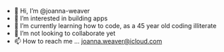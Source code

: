 - 👋 Hi, I’m @joanna-weaver
- 👀 I’m interested in building apps
- 🌱 I’m currently learning how to code, as a 45 year old coding illiterate
- 💞️ I’m not looking to collaborate yet
- 📫 How to reach me ... joanna.weaver@icloud.com

<!---
joanna-weaver/joanna-weaver is a ✨ special ✨ repository because its `README.md` (this file) appears on your GitHub profile.
You can click the Preview link to take a look at your changes.
--->
